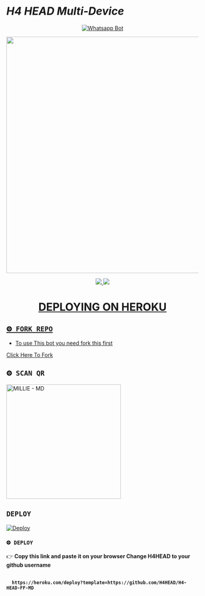 
# *H4 HEAD Multi-Device*
<div align="center">
  
  [![Whatsapp Bot](https://readme-typing-svg.herokuapp.com?font=times-bold-italic&color=%23F7F7F7&duration=4862&center=true&vCenter=true&lines=WELCOME+TO+H4+HEAD+FF+WHATSAPP+BOT)](https://github.com/H4HEADFF/H4-HEAD-FF-MD)
</div>
<div align="center">
  <img border-radius: 15px src="https://i.imgur.com/GDmsUFf.jpeg" width="640" height="620"/>

<p align="center">
  <a href="http://instagram.com/h4_head_ff"><img src="https://img.shields.io/badge/Instagram-E4405F?style=for-the-badge&logo=instagram&logoColor=white"/> 
  <a href="https://wa.me/919544498843"><img src="https://img.shields.io/badge/WhatsApp-25D366?style=for-the-badge&logo=whatsapp&logoColor=white" />
</p>
<div align="center">

# DEPLOYING ON HEROKU
  <div align="left">
   
## `⨷ FORK REPO`

- To use This bot you need fork this first <br>

[Click Here To Fork](https://github.com/H4HEADFF/H4-HEAD-FF-MD/fork)

## `⨷ SCAN QR`

<a href="https://bit.ly/Millie-QR"><img title="MILLIE - MD" src="https://repl.it/badge/github/quiec/whatsasena" width="300"></a>

## `DEPLOY`

[![Deploy](https://www.herokucdn.com/deploy/button.svg)](https://heroku.com/deploy?template=https://github.com/H4HEADFF/H4-HEAD-FF-MD)


### `⨷ DEPLOY`
  
  

👉 <b>Copy this link and paste it on your browser Change H4HEAD to your github username<b> <br><br>
```
  https://heroku.com/deploy?template=https://github.com/H4HEAD/H4-HEAD-FF-MD
```
<br>

      
      
      
      

</div>


<div align="left">
  

